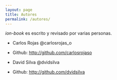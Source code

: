 ```yaml
---
layout: page
title: Autores
permalink: /autores/
---
```

*ion-book* es escrito y revisado por varias personas.

* Carlos Rojas @carlosrojas_o
* Github: http://github.com/carlosrojaso

* David Silva @dvidsilva
* Github: http://github.com/dvidsilva
